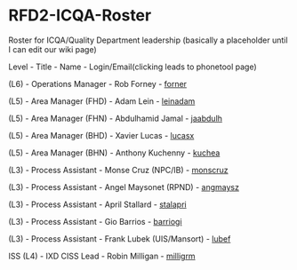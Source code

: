 # RFD2-ICQA-Roster
Roster for ICQA/Quality Department leadership (basically a placeholder until I can edit our wiki page)


Level - Title - Name - Login/Email(clicking leads to phonetool page)

(L6) - Operations Manager - Rob Forney                - [forner](https://phonetool.amazon.com/users/forner)


(L5) - Area Manager (FHD)       - Adam Lein                 - [leinadam](https://phonetool.amazon.com/users/leinadam)

(L5) - Area Manager (FHN)       - Abdulhamid Jamal          - [jaabdulh](https://phonetool.amazon.com/users/jaabdulh)

(L5) - Area Manager (BHD)       - Xavier Lucas          - [lucasx](https://phonetool.amazon.com/users/lucasx)

(L5) - Area Manager (BHN)       - Anthony Kuchenny          - [kuchea](https://phonetool.amazon.com/users/kuchea)



(L3) - Process Assistant  - Monse Cruz (NPC/IB)       - [monscruz](https://phonetool.amazon.com/users/monscruz)

(L3) - Process Assistant  - Angel Maysonet (RPND)     - [angmaysz](https://phonetool.amazon.com/users/angmaysz) 

(L3) - Process Assistant  - April Stallard            - [stalapri](https://phonetool.amazon.com/users/stalapri)

(L3) - Process Assistant  - Gio Barrios               - [barriogi](https://phonetool.amazon.com/users/barriogi)

(L3) - Process Assistant  - Frank Lubek (UIS/Mansort) - [lubef](https://phonetool.amazon.com/users/lubef)


ISS
(L4) - IXD CISS Lead      - Robin Milligan            - [milligrm](https://phonetool.amazon.com/users/milligrm)
